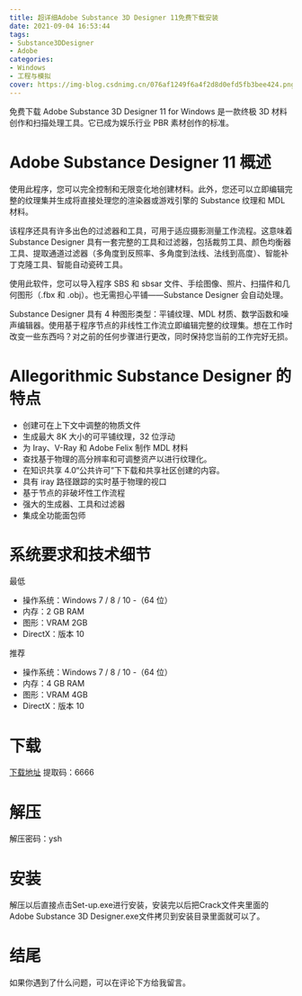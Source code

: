 ```yaml
---
title: 超详细Adobe Substance 3D Designer 11免费下载安装
date: 2021-09-04 16:53:44
tags:
- Substance3DDesigner
- Adobe
categories: 
- Windows
- 工程与模拟
cover: https://img-blog.csdnimg.cn/076af1249f6a4f2d8d0efd5fb3bee424.png
---
```


免费下载 Adob​​e Substance 3D Designer 11 for Windows 是一款终极 3D 材料创作和扫描处理工具。它已成为娱乐行业 PBR 素材创作的标准。

# Adobe Substance Designer 11 概述
使用此程序，您可以完全控制和无限变化地创建材料。此外，您还可以立即编辑完整的纹理集并生成将直接处理您的渲染器或游戏引擎的 Substance 纹理和 MDL 材料。

该程序还具有许多出色的过滤器和工具，可用于适应摄影测量工作流程。这意味着 Substance Designer 具有一套完整的工具和过滤器，包括裁剪工具、颜色均衡器工具、提取通道过滤器（多角度到反照率、多角度到法线、法线到高度）、智能补丁克隆工具、智能自动瓷砖工具。

使用此软件，您可以导入程序 SBS 和 sbsar 文件、手绘图像、照片、扫描件和几何图形（.fbx 和 .obj）。也无需担心平铺——Substance Designer 会自动处理。

Substance Designer 具有 4 种图形类型：平铺纹理、MDL 材质、数学函数和噪声编辑器。使用基于程序节点的非线性工作流立即编辑完整的纹理集。想在工作时改变一些东西吗？对之前的任何步骤进行更改，同时保持您当前的工作完好无损。

# Allegorithmic Substance Designer 的特点
- 创建可在上下文中调整的物质文件
- 生成最大 8K 大小的可平铺纹理，32 位浮动
- 为 Iray、V-Ray 和 Adob​​e Felix 制作 MDL 材料
- 查找基于物理的高分辨率和可调整资产以进行纹理化。
- 在知识共享 4.0“公共许可”下下载和共享社区创建的内容。
- 具有 iray 路径跟踪的实时基于物理的视口
- 基于节点的非破坏性工作流程
- 强大的生成器、工具和过滤器
- 集成全功能面包师

# 系统要求和技术细节
最低
- 操作系统：Windows 7 / 8 / 10 -（64 位）
- 内存：2 GB RAM
- 图形：VRAM 2GB
- DirectX：版本 10

推荐
- 操作系统：Windows 7 / 8 / 10 -（64 位）
- 内存：4 GB RAM
- 图形：VRAM 4GB
- DirectX：版本 10

# 下载
[下载地址](https://pan.baidu.com/s/1Sbfi0YsNO3pSCsY55Rq9jg)
提取码：6666

# 解压
解压密码：ysh

# 安装
解压以后直接点击Set-up.exe进行安装，安装完以后把Crack文件夹里面的Adobe Substance 3D Designer.exe文件拷贝到安装目录里面就可以了。

# 结尾
如果你遇到了什么问题，可以在评论下方给我留言。






